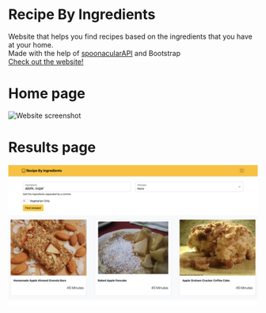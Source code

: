 # Recipe By Ingredients
Website that helps you find recipes based on the ingredients that you have at your home.
<br>
Made with the help of [spoonacularAPI](https://spoonacular.com/food-api) and Bootstrap
<br>
[Check out the website!](https://recipebyingredients.herokuapp.com)
<br>
# Home page
![Website screenshot](https://github.com/sushmey/recipebyingredients/blob/main/Images/websiteSS.png?raw=true)

# Results page
![Website results screenshot](https://github.com/sushmey/recipebyingredients/blob/main/Images/WebsiteSSSearch.png?raw=true)
<br>

